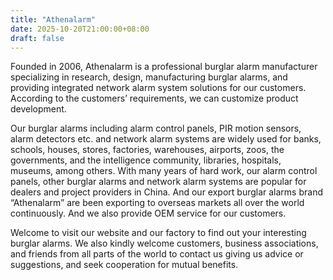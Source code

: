 ```yaml
---
title: "Athenalarm"
date: 2025-10-20T21:00:00+08:00
draft: false
---
```


Founded in 2006, Athenalarm is a professional burglar alarm manufacturer specializing in research, design, manufacturing burglar alarms, and providing integrated network alarm system solutions for our customers. According to the customers’ requirements, we can customize product development.

Our burglar alarms including alarm control panels, PIR motion sensors, alarm detectors etc. and network alarm systems are widely used for banks, schools, houses, stores, factories, warehouses, airports, zoos, the governments, and the intelligence community, libraries, hospitals, museums, among others. With many years of hard work, our alarm control panels,  other burglar alarms and network alarm systems are popular for dealers and project providers in China. And our export burglar alarms brand “Athenalarm” are been exporting to overseas markets all over the world continuously. And we also provide OEM service for our customers.

Welcome to visit our website and our factory to find out your interesting burglar alarms. We also kindly welcome customers, business associations, and friends from all parts of the world to contact us giving us advice or suggestions, and seek cooperation for mutual benefits.
